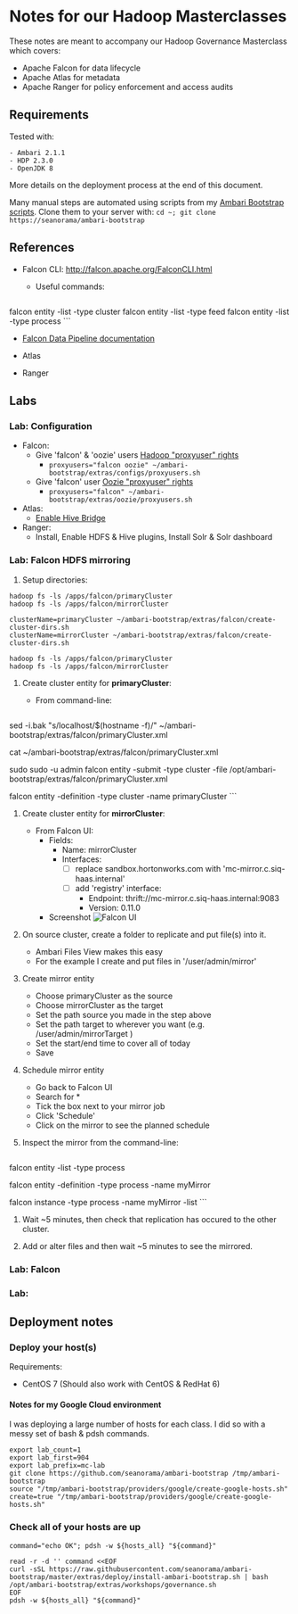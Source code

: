 # Notes for our Hadoop Masterclasses

These notes are meant to accompany our Hadoop Governance Masterclass which covers:
- Apache Falcon for data lifecycle
- Apache Atlas for metadata
- Apache Ranger for policy enforcement and access audits

## Requirements

Tested with:

    - Ambari 2.1.1
    - HDP 2.3.0
    - OpenJDK 8

More details on the deployment process at the end of this document.

Many manual steps are automated using scripts from my [Ambari Bootstrap scripts](https://seanorama/ambari-bootstrap). Clone them to your server with:
`cd ~; git clone https://seanorama/ambari-bootstrap`

## References

- Falcon CLI: http://falcon.apache.org/FalconCLI.html
    - Useful commands:

        ```
falcon entity -list -type cluster
falcon entity -list -type feed
falcon entity -list -type process
        ```

- [Falcon Data Pipeline documentation](http://docs.hortonworks.com/HDPDocuments/HDP2/HDP-2.3.0/bk_data_governance/content/ch_config_using_data_pipelines.html)

- Atlas
- Ranger



## Labs

### Lab: Configuration

- Falcon:
    - Give 'falcon' & 'oozie' users [Hadoop "proxyuser" rights](http://hadoop.apache.org/docs/current/hadoop-project-dist/hadoop-common/Superusers.html)
        - `proxyusers="falcon oozie" ~/ambari-bootstrap/extras/configs/proxyusers.sh`
    - Give 'falcon' user [Oozie "proxyuser" rights](https://oozie.apache.org/docs/4.2.0/AG_Install.html#User_ProxyUser_Configuration)
        - `proxyusers="falcon" ~/ambari-bootstrap/extras/oozie/proxyusers.sh`
- Atlas:
    - [Enable Hive Bridge](https://github.com/seanorama/ambari-bootstrap/blob/master/extras/atlas/atlas-hive-enable.sh)
- Ranger:
    - Install, Enable HDFS & Hive plugins, Install Solr & Solr dashboard


### Lab: Falcon HDFS mirroring

1. Setup directories:

```
hadoop fs -ls /apps/falcon/primaryCluster
hadoop fs -ls /apps/falcon/mirrorCluster

clusterName=primaryCluster ~/ambari-bootstrap/extras/falcon/create-cluster-dirs.sh
clusterName=mirrorCluster ~/ambari-bootstrap/extras/falcon/create-cluster-dirs.sh

hadoop fs -ls /apps/falcon/primaryCluster
hadoop fs -ls /apps/falcon/mirrorCluster
```

1. Create cluster entity for **primaryCluster**:
    - From command-line:

        ```
sed -i.bak "s/localhost/$(hostname -f)/" ~/ambari-bootstrap/extras/falcon/primaryCluster.xml

cat ~/ambari-bootstrap/extras/falcon/primaryCluster.xml

sudo sudo -u admin falcon entity -submit -type cluster -file /opt/ambari-bootstrap/extras/falcon/primaryCluster.xml

falcon entity -definition -type cluster -name primaryCluster
        ```

1. Create cluster entity for **mirrorCluster**:
    - From Falcon UI:
        - Fields:
            - Name: mirrorCluster
            - Interfaces:
                - [ ] replace sandbox.hortonworks.com with 'mc-mirror.c.siq-haas.internal'
                - [ ] add 'registry' interface:
                    - Endpoint: thrift://mc-mirror.c.siq-haas.internal:9083
                    - Version: 0.11.0
        - Screenshot ![Falcon UI](http://i.imgur.com/CWPVtFV.png)

1. On source cluster, create a folder to replicate and put file(s) into it.
    - Ambari Files View makes this easy
    - For the example I create and put files in '/user/admin/mirror'

1. Create mirror entity
    - Choose primaryCluster as the source
    - Choose mirrorCluster as the target
    - Set the path source you made in the step above
    - Set the path target to wherever you want (e.g. /user/admin/mirrorTarget )
    - Set the start/end time to cover all of today
    - Save

1. Schedule mirror entity
    - Go back to Falcon UI
    - Search for *
    - Tick the box next to your mirror job
    - Click 'Schedule'
    - Click on the mirror to see the planned schedule

1. Inspect the mirror from the command-line:

    ```
falcon entity -list -type process

falcon entity -definition -type process -name myMirror

falcon instance -type process -name myMirror -list
    ```

1. Wait ~5 minutes, then check that replication has occured to the other cluster.

1. Add or alter files and then wait ~5 minutes to see the mirrored.

### Lab: Falcon

### Lab: 

## Deployment notes

### Deploy your host(s)

Requirements:

  - CentOS 7 (Should also work with CentOS & RedHat 6)

#### Notes for my Google Cloud environment

I was deploying a large number of hosts for each class. I did so with a messy set of bash & pdsh commands.

```
export lab_count=1
export lab_first=904
export lab_prefix=mc-lab
git clone https://github.com/seanorama/ambari-bootstrap /tmp/ambari-bootstrap
source "/tmp/ambari-bootstrap/providers/google/create-google-hosts.sh"
create=true "/tmp/ambari-bootstrap/providers/google/create-google-hosts.sh"
```

### Check all of your hosts are up
```
command="echo OK"; pdsh -w ${hosts_all} "${command}"
```

```
read -r -d '' command <<EOF
curl -sSL https://raw.githubusercontent.com/seanorama/ambari-bootstrap/master/extras/deploy/install-ambari-bootstrap.sh | bash
/opt/ambari-bootstrap/extras/workshops/governance.sh
EOF
pdsh -w ${hosts_all} "${command}"
```
